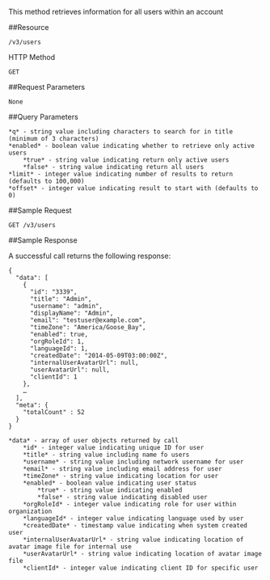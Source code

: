 This method retrieves information for all users within an account

##Resource

	/v3/users

HTTP Method

	GET

##Request Parameters

	None

##Query Parameters

	*q* - string value including characters to search for in title (minimum of 3 characters)
	*enabled* - boolean value indicating whether to retrieve only active users
		*true* - string value indicating return only active users
		*false* - string value indicating return all users
	*limit* - integer value indicating number of results to return (defaults to 100,000)
	*offset* - integer value indicating result to start with (defaults to 0)

##Sample Request
```
GET	/v3/users
```

##Sample Response

A successful call returns the following response:
```
{
  "data": [
    {
      "id": "3339",
      "title": "Admin",
      "username": "admin",
      "displayName": "Admin",
      "email": "testuser@example.com",
      "timeZone": "America/Goose_Bay",
      "enabled": true,
      "orgRoleId": 1,
      "languageId": 1,
      "createdDate": "2014-05-09T03:00:00Z",
      "internalUserAvatarUrl": null,
      "userAvatarUrl": null,
      "clientId": 1
    },
    …
  ],
  "meta": {
    "totalCount" : 52
  }
}
```

	*data* - array of user objects returned by call
		*id* - integer value indicating unique ID for user
		*title* - string value including name fo users
        *username* - string value including network username for user
        *email* - string value including email address for user
        *timeZone* - string value indicating location for user
        *enabled* - boolean value indicating user status
        	*true* - string value indicating enabled
        	*false* - string value indicating disabled user
    	*orgRoleId* - integer value indicating role for user within organization
    	*languageId* - integer value indicating language used by user
    	*createdDate* - timestamp value indicating when system created user
    	*internalUserAvatarUrl* - string value indicating location of avatar image file for internal use
    	*userAvatarUrl* - string value indicating location of avatar image file
    	*clientId* - integer value indicating client ID for specific user